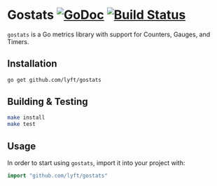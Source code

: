 # Gostats [![GoDoc](https://godoc.org/github.com/lyft/gostats?status.svg)](https://godoc.org/github.com/lyft/gostats) [![Build Status](https://travis-ci.org/lyft/gostats.svg?branch=master)](https://travis-ci.org/lyft/gostats)

`gostats` is a Go metrics library with support for Counters, Gauges, and Timers.

## Installation

```sh
go get github.com/lyft/gostats
```

## Building & Testing

```sh
make install 
make test
```

## Usage

In order to start using `gostats`, import it into your project with:

```go
import "github.com/lyft/gostats"
```

